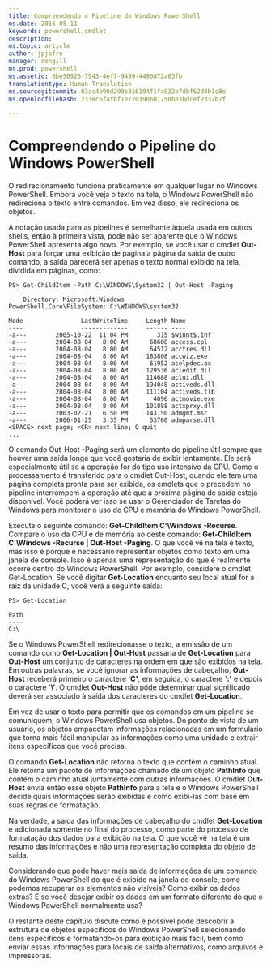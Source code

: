 ```yaml
---
title: Compreendendo o Pipeline do Windows PowerShell
ms.date: 2016-05-11
keywords: powershell,cmdlet
description: 
ms.topic: article
author: jpjofre
manager: dongill
ms.prod: powershell
ms.assetid: 6be50926-7943-4ef7-9499-4490d72a63fb
translationtype: Human Translation
ms.sourcegitcommit: 03ac4b90d299b316194f1fa932e7dbf62d4b1c8e
ms.openlocfilehash: 233ec6fafbf1e770190601750be3bdcef2337b7f

---
```


# Compreendendo o Pipeline do Windows PowerShell
O redirecionamento funciona praticamente em qualquer lugar no Windows PowerShell. Embora você veja o texto na tela, o Windows PowerShell não redireciona o texto entre comandos. Em vez disso, ele redireciona os objetos.

A notação usada para as pipelines é semelhante àquela usada em outros shells, então à primeira vista, pode não ser aparente que o Windows PowerShell apresenta algo novo. Por exemplo, se você usar o cmdlet **Out\-Host** para forçar uma exibição de página a página da saída de outro comando, a saída parecerá ser apenas o texto normal exibido na tela, dividida em páginas, como:

```
PS> Get-ChildItem -Path C:\WINDOWS\System32 | Out-Host -Paging

    Directory: Microsoft.Windows PowerShell.Core\FileSystem::C:\WINDOWS\system32

Mode                LastWriteTime     Length Name
----                -------------     ------ ----
-a---        2005-10-22  11:04 PM        315 $winnt$.inf
-a---        2004-08-04   8:00 AM      68608 access.cpl
-a---        2004-08-04   8:00 AM      64512 acctres.dll
-a---        2004-08-04   8:00 AM     183808 accwiz.exe
-a---        2004-08-04   8:00 AM      61952 acelpdec.ax
-a---        2004-08-04   8:00 AM     129536 acledit.dll
-a---        2004-08-04   8:00 AM     114688 aclui.dll
-a---        2004-08-04   8:00 AM     194048 activeds.dll
-a---        2004-08-04   8:00 AM     111104 activeds.tlb
-a---        2004-08-04   8:00 AM       4096 actmovie.exe
-a---        2004-08-04   8:00 AM     101888 actxprxy.dll
-a---        2003-02-21   6:50 PM     143150 admgmt.msc
-a---        2006-01-25   3:35 PM      53760 admparse.dll
<SPACE> next page; <CR> next line; Q quit
...
```

O comando Out\-Host \-Paging será um elemento de pipeline útil sempre que houver uma saída longa que você gostaria de exibir lentamente. Ele será especialmente útil se a operação for do tipo uso intensivo da CPU. Como o processamento é transferido para o cmdlet Out\-Host, quando ele tem uma página completa pronta para ser exibida, os cmdlets que o precedem no pipeline interrompem a operação até que a próxima página de saída esteja disponível. Você poderá ver isso se usar o Gerenciador de Tarefas do Windows para monitorar o uso de CPU e memória do Windows PowerShell.

Execute o seguinte comando: **Get\-ChildItem C:\\Windows \-Recurse**. Compare o uso da CPU e de memória ao deste comando: **Get\-ChildItem C:\\Windows \-Recurse | Out\-Host \-Paging**. O que você vê na tela é texto, mas isso é porque é necessário representar objetos como texto em uma janela de console. Isso é apenas uma representação do que é realmente ocorre dentro do Windows PowerShell. Por exemplo, considere o cmdlet Get\-Location. Se você digitar **Get\-Location** enquanto seu local atual for a raiz da unidade C, você verá a seguinte saída:

```
PS> Get-Location

Path
----
C:\
```

Se o Windows PowerShell redirecionasse o texto, a emissão de um comando como **Get\-Location | Out\-Host** passaria de **Get\-Location** para **Out\-Host** um conjunto de caracteres na ordem em que são exibidos na tela. Em outras palavras, se você ignorar as informações de cabeçalho, **Out\-Host** receberá primeiro o caractere '**C'**, em seguida, o caractere '**:'** e depois o caractere '**\\'**. O cmdlet **Out\-Host** não pôde determinar qual significado deverá ser associado à saída dos caracteres do cmdlet **Get\-Location**.

Em vez de usar o texto para permitir que os comandos em um pipeline se comuniquem, o Windows PowerShell usa objetos. Do ponto de vista de um usuário, os objetos empacotam informações relacionadas em um formulário que torna mais fácil manipular as informações como uma unidade e extrair itens específicos que você precisa.

O comando **Get\-Location** não retorna o texto que contém o caminho atual. Ele retorna um pacote de informações chamado de um objeto **PathInfo** que contém o caminho atual juntamente com outras informações. O cmdlet **Out\-Host** envia então esse objeto **PathInfo** para a tela e o Windows PowerShell decide quais informações serão exibidas e como exibi-las com base em suas regras de formatação.

Na verdade, a saída das informações de cabeçalho do cmdlet **Get\-Location** é adicionada somente no final do processo, como parte do processo de formatação dos dados para exibição na tela. O que você vê na tela é um resumo das informações e não uma representação completa do objeto de saída.

Considerando que pode haver mais saída de informações de um comando do Windows PowerShell do que é exibido na janela do console, como podemos recuperar os elementos não visíveis? Como exibir os dados extras? E se você desejar exibir os dados em um formato diferente do que o Windows PowerShell normalmente usa?

O restante deste capítulo discute como é possível pode descobrir a estrutura de objetos específicos do Windows PowerShell selecionando itens específicos e formatando-os para exibição mais fácil, bem como enviar essas informações para locais de saída alternativos, como arquivos e impressoras.




<!--HONumber=Jun16_HO4-->


